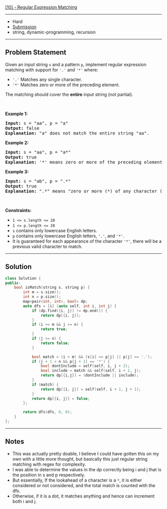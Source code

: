 [[10] - Regular Expression Matching](https://leetcode.com/problems/regular-expression-matching)

---

- Hard
- [Submission]( https://leetcode.com/problems/regular-expression-matching/submissions/1050276902/)
- string, dynamic-programming, recursion

---

## Problem Statement

<p>Given an input string <code>s</code>&nbsp;and a pattern <code>p</code>, implement regular expression matching with support for <code>&#39;.&#39;</code> and <code>&#39;*&#39;</code> where:</p>

<ul>
	<li><code>&#39;.&#39;</code> Matches any single character.</li>
	<li><code>&#39;*&#39;</code> Matches zero or more of the preceding element.</li>
</ul>

<p>The matching should cover the <strong>entire</strong> input string (not partial).</p>

<p>&nbsp;</p>
<p><strong class="example">Example 1:</strong></p>

<pre>
<strong>Input:</strong> s = &quot;aa&quot;, p = &quot;a&quot;
<strong>Output:</strong> false
<strong>Explanation:</strong> &quot;a&quot; does not match the entire string &quot;aa&quot;.
</pre>

<p><strong class="example">Example 2:</strong></p>

<pre>
<strong>Input:</strong> s = &quot;aa&quot;, p = &quot;a*&quot;
<strong>Output:</strong> true
<strong>Explanation:</strong> &#39;*&#39; means zero or more of the preceding element, &#39;a&#39;. Therefore, by repeating &#39;a&#39; once, it becomes &quot;aa&quot;.
</pre>

<p><strong class="example">Example 3:</strong></p>

<pre>
<strong>Input:</strong> s = &quot;ab&quot;, p = &quot;.*&quot;
<strong>Output:</strong> true
<strong>Explanation:</strong> &quot;.*&quot; means &quot;zero or more (*) of any character (.)&quot;.
</pre>

<p>&nbsp;</p>
<p><strong>Constraints:</strong></p>

<ul>
	<li><code>1 &lt;= s.length&nbsp;&lt;= 20</code></li>
	<li><code>1 &lt;= p.length&nbsp;&lt;= 20</code></li>
	<li><code>s</code> contains only lowercase English letters.</li>
	<li><code>p</code> contains only lowercase English letters, <code>&#39;.&#39;</code>, and&nbsp;<code>&#39;*&#39;</code>.</li>
	<li>It is guaranteed for each appearance of the character <code>&#39;*&#39;</code>, there will be a previous valid character to match.</li>
</ul>


---

## Solution

```cpp
class Solution {
public:
    bool isMatch(string s, string p) {
        int m = s.size();
        int n = p.size();
        map<pair<int, int>, bool> dp;
        auto dfs = [&] (auto self, int i, int j) {
            if (dp.find({i, j}) != dp.end()) {
                return dp[{i, j}];
            }
            if (i >= m && j >= n) {
                return true;
            }
            if (j >= n) {
                return false;
            }

            bool match = (i < m) && (s[i] == p[j] || p[j] == '.');
            if (j + 1 < n && p[j + 1] == '*') {
                bool dontInclude = self(self, i, j + 2);
                bool include = match && self(self, i + 1, j);
                return dp[{i,j}] = (dontInclude || include);
            }
            if (match) {
                return dp[{i, j}] = self(self, i + 1, j + 1);
            }
            return dp[{i, j}] = false;
        };

        return dfs(dfs, 0, 0);
    }
};
```

---

## Notes

- This was actually pretty doable, I believe I could have gotten this on my own with a little more thought, but basically this just regular string matching with regex for complexity.
- I was able to determine the values in the dp correctly being i and j that is the position in s and p respectively.
- But essentially, If the lookahead of a character is a `*`, it is either considered or not considered, and the total match is counted with the dfs.
- Otherwise, if it is a dot, it matches anything and hence can increment both i and j.

